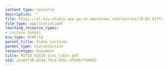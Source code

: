 ```yaml
---
content_type: resource
description: ''
file: https://ol-ocw-studio-app-qa.s3.amazonaws.com/courses/18-03-differential-equations-spring-2010/a3a05f3bd3a470c4858cdfb46f7d4963_MIT18_03S10_vlec_table.pdf
file_type: application/pdf
learning_resource_types:
- Lecture Videos
ocw_type: OCWFile
parent_title: Video Lectures
parent_type: CourseSection
resourcetype: Document
title: MIT18_03S10_vlec_table.pdf
uid: a3a05f3b-d3a4-70c4-858c-dfb46f7d4963
---
```

